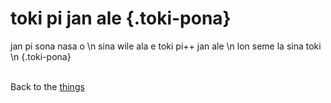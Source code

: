 # toki pi jan ale {.toki-pona}

jan pi sona nasa o \n
sina wile ala e toki pi++ jan ale \n
lon seme la sina toki \n
{.toki-pona}
<br><br>

Back to the [things](../things.md)
